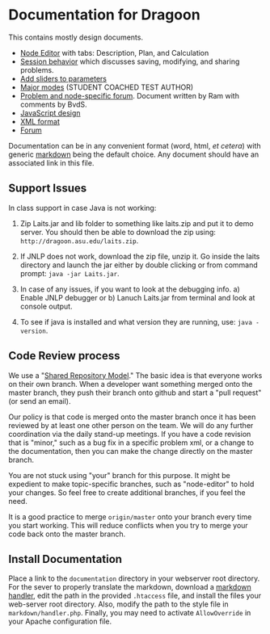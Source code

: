 # Documentation for Dragoon #

This contains mostly design documents.  

* [Node Editor](node-editor.md) with tabs:  Description, Plan, and Calculation
* [Session behavior](sessions.md) which discusses saving, modifying, and sharing problems.
* [Add sliders to parameters](sliders.md)
* [Major modes](major-modes.md) (STUDENT COACHED TEST AUTHOR)
* [Problem and node-specific forum](Forum_Feature_in_Dragoon.docx).  Document written by Ram
  with comments by BvdS.
* [JavaScript design](javascript.md)
* [XML format](xml-style.md)
* [Forum](forum.md)

Documentation can be in any convenient format (word, html, *et cetera*) with 
generic [markdown](http://en.wikipedia.org/wiki/Markdown) being the default 
choice.  Any document should have an associated link in this file.  

## Support Issues ##

In class support in case Java is not working:

1. Zip Laits.jar and lib folder to something like laits.zip and put it to demo server. 
You should then be able to download the zip using: `http://dragoon.asu.edu/laits.zip`.

2. If JNLP does not work, download the zip file, unzip it. Go inside the laits 
directory and launch the jar either by double clicking or from command prompt:
   `java -jar Laits.jar`.

3. In case of any issues, if you want to look at the debugging info.
   a) Enable JNLP debugger or
   b) Lanuch Laits.jar from terminal and look at console output.
4. To see if java is installed and what version they are running, use:
    `java -version`.



## Code Review process ##

We use a "[Shared Repository Model](https://help.github.com/articles/using-pull-requests#shared-repository-model)."
The basic idea is that everyone works on their own branch.  When a developer
want something merged onto the master branch, they push their branch onto
github and start a "pull request" (or send an email).

Our policy is that code is merged onto the master branch once it has
been reviewed by at least one other person on the team. We will do any
further coordination via the daily stand-up meetings.  If you have
a code revision that is "minor," such as a bug fix in a specific problem
xml, or a change to the documentation, then you can make the change
directly on the master branch.

You are not stuck using "your" branch for this purpose. It might be
expedient to make topic-specific branches, such as "node-editor" to
hold your changes. So feel free to create additional branches, if you
feel the need.

It is a good practice to merge `origin/master` onto your branch every
time you start working.  This will reduce conflicts when you 
try to merge your code back onto the master branch.

## Install Documentation ##

Place a link to the `documentation` directory in your webserver root directory. 
For the sever to properly translate the markdown, download a 
[markdown handler](https://github.com/alue/markdown-handler), 
edit the path in the provided `.htaccess` file, and install the files your 
web-server root directory.
Also, modify the path to the style file in `markdown/handler.php`.
Finally, you may need to activate `AllowOverride` in your Apache configuration file.
